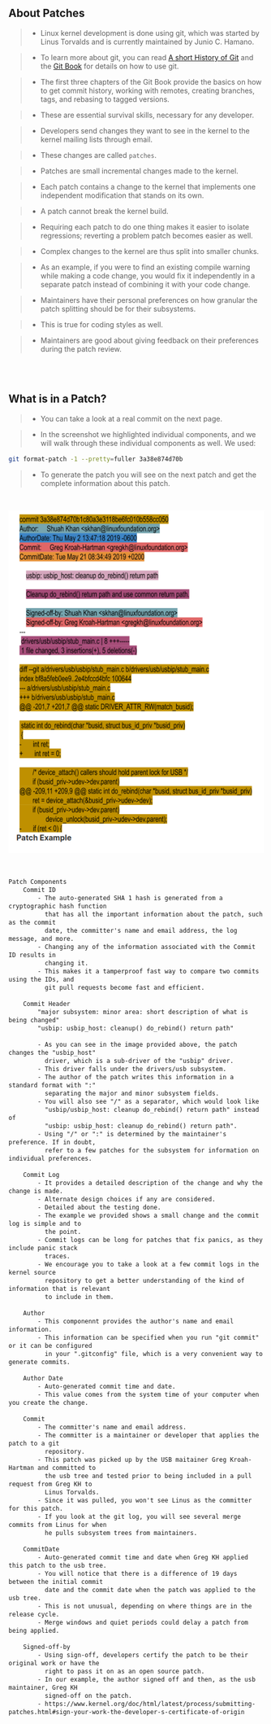 ## About Patches
> - Linux kernel development is done using git, which was started by Linus Torvalds
    and is currently maintained by Junio C. Hamano.

> - To learn more about git, you can read [A short History of Git](https://git-scm.com/book/en/v2/Getting-Started-A-Short-History-of-Git) and the [Git Book](https://git-scm.com/book/en/v2) for
    details on how to use git.

> - The first three chapters of the Git Book provide the basics on how to get commit
    history, working with remotes, creating branches, tags, and rebasing to tagged
    versions.

> - These are essential survival skills, necessary for any developer.

> - Developers send changes they want to see in the kernel to the kernel mailing lists
    through email.

> - These changes are called `patches`.

> - Patches are small incremental changes made to the kernel.

> - Each patch contains a change to the kernel that implements one independent
    modification that stands on its own.

> - A patch cannot break the kernel build.

> - Requiring each patch to do one thing makes it easier to isolate regressions;
    reverting a problem patch becomes easier as well.

> - Complex changes to the kernel are thus split into smaller chunks.

> - As an example, if you were to find an existing compile warning while making a
    code change, you would fix it independently in a separate patch instead of
    combining it with your code change.

> - Maintainers have their personal preferences on how granular the patch splitting
    should be for their subsystems.

> - This is true for coding styles as well.

> - Maintainers are good about giving feedback on their preferences during the patch
    review.

<br />
<br />


## What is in a Patch?
> - You can take a look at a real commit on the next page.

> - In the screenshot we highlighted individual components, and we will walk through
    these individual components as well. We used:

```bash
git format-patch -1 --pretty=fuller 3a38e874d70b
```

> - To generate the patch you will see on the next patch and get the complete
    information about this patch.

<br />

![Patch Commit Example](./image-patch-commit.png)

<br />

```plaintext
Patch Components
    Commit ID
        - The auto-generated SHA 1 hash is generated from a cryptographic hash function
          that has all the important information about the patch, such as the commit
          date, the committer's name and email address, the log message, and more.
        - Changing any of the information associated with the Commit ID results in
          changing it.
        - This makes it a tamperproof fast way to compare two commits using the IDs, and
          git pull requests become fast and efficient.

    Commit Header
        "major subsystem: minor area: short description of what is being changed"
        "usbip: usbip_host: cleanup() do_rebind() return path"

        - As you can see in the image provided above, the patch changes the "usbip_host"
          driver, which is a sub-driver of the "usbip" driver.
        - This driver falls under the drivers/usb subsystem.
        - The author of the patch writes this information in a standard format with ":"
          separating the major and minor subsystem fields.
        - You will also see "/" as a separator, which would look like
          "usbip/usbip_host: cleanup do_rebind() return path" instead of
          "usbip: usbip_host: cleanup do_rebind() return path".
        - Using "/" or ":" is determined by the maintainer's preference. If in doubt,
          refer to a few patches for the subsystem for information on individual preferences.

    Commit Log
        - It provides a detailed description of the change and why the change is made.
        - Alternate design choices if any are considered.
        - Detailed about the testing done.
        - The example we provided shows a small change and the commit log is simple and to
          the point.
        - Commit logs can be long for patches that fix panics, as they include panic stack
          traces.
        - We encourage you to take a look at a few commit logs in the kernel source
          repository to get a better understanding of the kind of information that is relevant
          to include in them.

    Author
        - This componennt provides the author's name and email information.
        - This information can be specified when you run "git commit" or it can be configured
          in your ".gitconfig" file, which is a very convenient way to generate commits.

    Author Date
        - Auto-generated commit time and date.
        - This value comes from the system time of your computer when you create the change.

    Commit
        - The committer's name and email address.
        - The committer is a maintainer or developer that applies the patch to a git
          repository.
        - This patch was picked up by the USB maitainer Greg Kroah-Hartman and committed to
          the usb tree and tested prior to being included in a pull request from Greg KH to
          Linus Torvalds.
        - Since it was pulled, you won't see Linus as the committer for this patch.
        - If you look at the git log, you will see several merge commits from Linus for when
          he pulls subsystem trees from maintainers.

    CommitDate
        - Auto-generated commit time and date when Greg KH applied this patch to the usb tree.
        - You will notice that there is a difference of 19 days between the initial commit
          date and the commit date when the patch was applied to the usb tree.
        - This is not unusual, depending on where things are in the release cycle.
        - Merge windows and quiet periods could delay a patch from being applied.

    Signed-off-by
        - Using sign-off, developers certify the patch to be their original work or have the
          right to pass it on as an open source patch.
        - In our example, the author signed off and then, as the usb maintainer, Greg KH
          signed-off on the patch.
        - https://www.kernel.org/doc/html/latest/process/submitting-patches.html#sign-your-work-the-developer-s-certificate-of-origin
```
